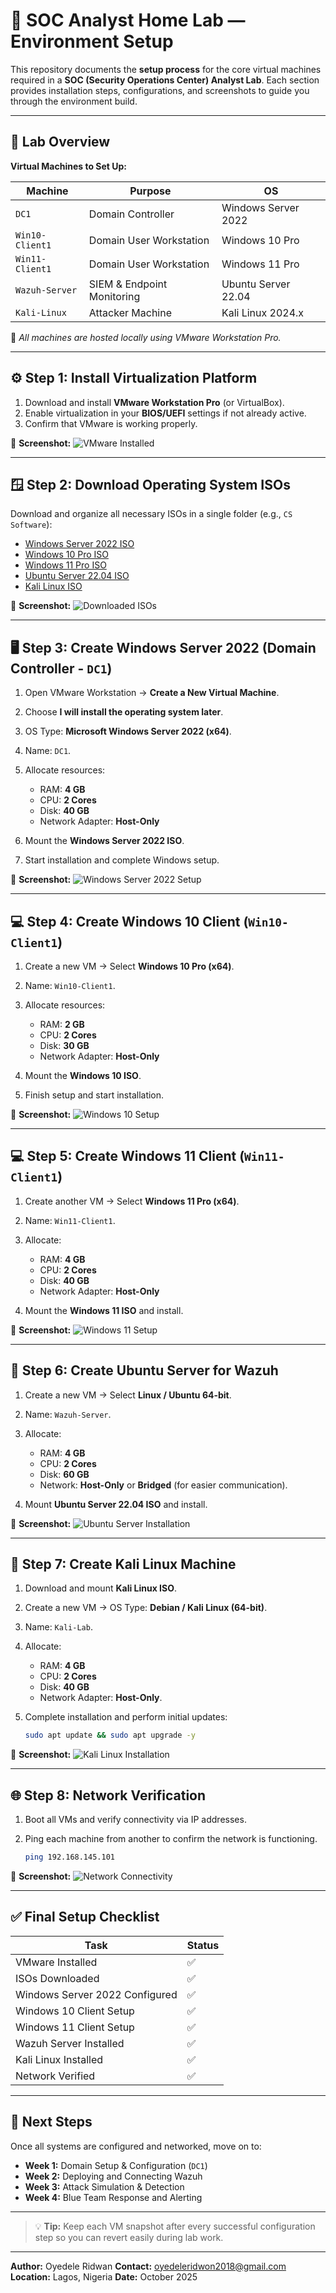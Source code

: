 # 🧠 SOC Analyst Home Lab — Environment Setup

This repository documents the **setup process** for the core virtual machines required in a **SOC (Security Operations Center) Analyst Lab**.
Each section provides installation steps, configurations, and screenshots to guide you through the environment build.

---

## 🧩 Lab Overview

**Virtual Machines to Set Up:**

| Machine         | Purpose                    | OS                  |
| --------------- | -------------------------- | ------------------- |
| `DC1`           | Domain Controller          | Windows Server 2022 |
| `Win10-Client1` | Domain User Workstation    | Windows 10 Pro      |
| `Win11-Client1` | Domain User Workstation    | Windows 11 Pro      |
| `Wazuh-Server`  | SIEM & Endpoint Monitoring | Ubuntu Server 22.04 |
| `Kali-Linux`    | Attacker Machine           | Kali Linux 2024.x   |

📍 *All machines are hosted locally using VMware Workstation Pro.*

---

## ⚙️ Step 1: Install Virtualization Platform

1. Download and install **VMware Workstation Pro** (or VirtualBox).
2. Enable virtualization in your **BIOS/UEFI** settings if not already active.
3. Confirm that VMware is working properly.

📸 **Screenshot:**
![VMware Installed](https://i.imgur.com/yJZboTv.png)

---

## 🪟 Step 2: Download Operating System ISOs

Download and organize all necessary ISOs in a single folder (e.g., `CS Software`):

* [Windows Server 2022 ISO](https://www.microsoft.com/en-us/evalcenter/evaluate-windows-server-2022)
* [Windows 10 Pro ISO](https://www.microsoft.com/software-download/windows10)
* [Windows 11 Pro ISO](https://www.microsoft.com/software-download/windows11)
* [Ubuntu Server 22.04 ISO](https://ubuntu.com/download/server)
* [Kali Linux ISO](https://www.kali.org/get-kali/)

📸 **Screenshot:**
![Downloaded ISOs](https://i.imgur.com/M3zrqjU.png)

---

## 🖥️ Step 3: Create Windows Server 2022 (Domain Controller - `DC1`)

1. Open VMware Workstation → **Create a New Virtual Machine**.
2. Choose **I will install the operating system later**.
3. OS Type: **Microsoft Windows Server 2022 (x64)**.
4. Name: `DC1`.
5. Allocate resources:

   * RAM: **4 GB**
   * CPU: **2 Cores**
   * Disk: **40 GB**
   * Network Adapter: **Host-Only**
6. Mount the **Windows Server 2022 ISO**.
7. Start installation and complete Windows setup.

📸 **Screenshot:**
![Windows Server 2022 Setup](https://i.imgur.com/yZKIOyq.png)

---

## 💻 Step 4: Create Windows 10 Client (`Win10-Client1`)

1. Create a new VM → Select **Windows 10 Pro (x64)**.
2. Name: `Win10-Client1`.
3. Allocate resources:

   * RAM: **2 GB**
   * CPU: **2 Cores**
   * Disk: **30 GB**
   * Network Adapter: **Host-Only**
4. Mount the **Windows 10 ISO**.
5. Finish setup and start installation.

📸 **Screenshot:**
![Windows 10 Setup](https://i.imgur.com/Bf1xJl8.png)

---

## 💻 Step 5: Create Windows 11 Client (`Win11-Client1`)

1. Create another VM → Select **Windows 11 Pro (x64)**.
2. Name: `Win11-Client1`.
3. Allocate:

   * RAM: **4 GB**
   * CPU: **2 Cores**
   * Disk: **40 GB**
   * Network Adapter: **Host-Only**
4. Mount the **Windows 11 ISO** and install.

📸 **Screenshot:**
![Windows 11 Setup](https://i.imgur.com/example.png)

---

## 🧱 Step 6: Create Ubuntu Server for Wazuh

1. Create a new VM → Select **Linux / Ubuntu 64-bit**.
2. Name: `Wazuh-Server`.
3. Allocate:

   * RAM: **4 GB**
   * CPU: **2 Cores**
   * Disk: **60 GB**
   * Network: **Host-Only** or **Bridged** (for easier communication).
4. Mount **Ubuntu Server 22.04 ISO** and install.

📸 **Screenshot:**
![Ubuntu Server Installation](https://i.imgur.com/example.png)

---

## 🐉 Step 7: Create Kali Linux Machine

1. Download and mount **Kali Linux ISO**.
2. Create a new VM → OS Type: **Debian / Kali Linux (64-bit)**.
3. Name: `Kali-Lab`.
4. Allocate:

   * RAM: **4 GB**
   * CPU: **2 Cores**
   * Disk: **40 GB**
   * Network Adapter: **Host-Only**.
5. Complete installation and perform initial updates:

   ```bash
   sudo apt update && sudo apt upgrade -y
   ```

📸 **Screenshot:**
![Kali Linux Installation](https://i.imgur.com/example.png)

---

## 🌐 Step 8: Network Verification

1. Boot all VMs and verify connectivity via IP addresses.
2. Ping each machine from another to confirm the network is functioning.

   ```bash
   ping 192.168.145.101
   ```

📸 **Screenshot:**
![Network Connectivity](https://i.imgur.com/example.png)

---

## ✅ Final Setup Checklist

| Task                           | Status |
| ------------------------------ | ------ |
| VMware Installed               | ✅      |
| ISOs Downloaded                | ✅      |
| Windows Server 2022 Configured | ✅      |
| Windows 10 Client Setup        | ✅      |
| Windows 11 Client Setup        | ✅      |
| Wazuh Server Installed         | ✅      |
| Kali Linux Installed           | ✅      |
| Network Verified               | ✅      |

---

## 🧭 Next Steps

Once all systems are configured and networked, move on to:

* **Week 1:** Domain Setup & Configuration (`DC1`)
* **Week 2:** Deploying and Connecting Wazuh
* **Week 3:** Attack Simulation & Detection
* **Week 4:** Blue Team Response and Alerting

---

> 💡 **Tip:** Keep each VM snapshot after every successful configuration step so you can revert easily during lab work.

---

**Author:** Oyedele Ridwan
**Contact:** [oyedeleridwon2018@gmail.com](mailto:oyedeleridwon2018@gmail.com)
**Location:** Lagos, Nigeria
**Date:** October 2025
